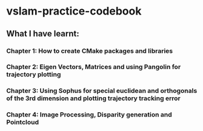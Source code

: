 # vslam-practice-codebook
## What I have learnt:

### Chapter 1: How to create CMake packages and libraries

### Chapter 2: Eigen Vectors, Matrices and using Pangolin for trajectory plotting

### Chapter 3:  Using Sophus for special euclidean and orthogonals of the 3rd dimension and plotting trajectory tracking error

### Chapter 4: Image Processing, Disparity generation and Pointcloud
